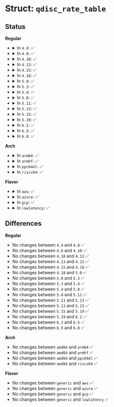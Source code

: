 # Struct: <code>qdisc_rate_table</code>

## Status
<b>Regular</b>
<ul>
<li>
<details>
<summary>In <code>4.4</code>: ✅</summary>

```c
struct qdisc_rate_table {
    struct tc_ratespec rate;
    u32 data[256];
    struct qdisc_rate_table *next;
    int refcnt;
};
```
</details>
</li>
<li>
<details>
<summary>In <code>4.8</code>: ✅</summary>

```c
struct qdisc_rate_table {
    struct tc_ratespec rate;
    u32 data[256];
    struct qdisc_rate_table *next;
    int refcnt;
};
```
</details>
</li>
<li>
<details>
<summary>In <code>4.10</code>: ✅</summary>

```c
struct qdisc_rate_table {
    struct tc_ratespec rate;
    u32 data[256];
    struct qdisc_rate_table *next;
    int refcnt;
};
```
</details>
</li>
<li>
<details>
<summary>In <code>4.13</code>: ✅</summary>

```c
struct qdisc_rate_table {
    struct tc_ratespec rate;
    u32 data[256];
    struct qdisc_rate_table *next;
    int refcnt;
};
```
</details>
</li>
<li>
<details>
<summary>In <code>4.15</code>: ✅</summary>

```c
struct qdisc_rate_table {
    struct tc_ratespec rate;
    u32 data[256];
    struct qdisc_rate_table *next;
    int refcnt;
};
```
</details>
</li>
<li>
<details>
<summary>In <code>4.18</code>: ✅</summary>

```c
struct qdisc_rate_table {
    struct tc_ratespec rate;
    u32 data[256];
    struct qdisc_rate_table *next;
    int refcnt;
};
```
</details>
</li>
<li>
<details>
<summary>In <code>5.0</code>: ✅</summary>

```c
struct qdisc_rate_table {
    struct tc_ratespec rate;
    u32 data[256];
    struct qdisc_rate_table *next;
    int refcnt;
};
```
</details>
</li>
<li>
<details>
<summary>In <code>5.3</code>: ✅</summary>

```c
struct qdisc_rate_table {
    struct tc_ratespec rate;
    u32 data[256];
    struct qdisc_rate_table *next;
    int refcnt;
};
```
</details>
</li>
<li>
<details>
<summary>In <code>5.4</code>: ✅</summary>

```c
struct qdisc_rate_table {
    struct tc_ratespec rate;
    u32 data[256];
    struct qdisc_rate_table *next;
    int refcnt;
};
```
</details>
</li>
<li>
<details>
<summary>In <code>5.8</code>: ✅</summary>

```c
struct qdisc_rate_table {
    struct tc_ratespec rate;
    u32 data[256];
    struct qdisc_rate_table *next;
    int refcnt;
};
```
</details>
</li>
<li>
<details>
<summary>In <code>5.11</code>: ✅</summary>

```c
struct qdisc_rate_table {
    struct tc_ratespec rate;
    u32 data[256];
    struct qdisc_rate_table *next;
    int refcnt;
};
```
</details>
</li>
<li>
<details>
<summary>In <code>5.13</code>: ✅</summary>

```c
struct qdisc_rate_table {
    struct tc_ratespec rate;
    u32 data[256];
    struct qdisc_rate_table *next;
    int refcnt;
};
```
</details>
</li>
<li>
<details>
<summary>In <code>5.15</code>: ✅</summary>

```c
struct qdisc_rate_table {
    struct tc_ratespec rate;
    u32 data[256];
    struct qdisc_rate_table *next;
    int refcnt;
};
```
</details>
</li>
<li>
<details>
<summary>In <code>5.19</code>: ✅</summary>

```c
struct qdisc_rate_table {
    struct tc_ratespec rate;
    u32 data[256];
    struct qdisc_rate_table *next;
    int refcnt;
};
```
</details>
</li>
<li>
<details>
<summary>In <code>6.2</code>: ✅</summary>

```c
struct qdisc_rate_table {
    struct tc_ratespec rate;
    u32 data[256];
    struct qdisc_rate_table *next;
    int refcnt;
};
```
</details>
</li>
<li>
<details>
<summary>In <code>6.5</code>: ✅</summary>

```c
struct qdisc_rate_table {
    struct tc_ratespec rate;
    u32 data[256];
    struct qdisc_rate_table *next;
    int refcnt;
};
```
</details>
</li>
<li>
<details>
<summary>In <code>6.8</code>: ✅</summary>

```c
struct qdisc_rate_table {
    struct tc_ratespec rate;
    u32 data[256];
    struct qdisc_rate_table *next;
    int refcnt;
};
```
</details>
</li>
</ul>
<b>Arch</b>
<ul>
<li>
<details>
<summary>In <code>arm64</code>: ✅</summary>

```c
struct qdisc_rate_table {
    struct tc_ratespec rate;
    u32 data[256];
    struct qdisc_rate_table *next;
    int refcnt;
};
```
</details>
</li>
<li>
<details>
<summary>In <code>armhf</code>: ✅</summary>

```c
struct qdisc_rate_table {
    struct tc_ratespec rate;
    u32 data[256];
    struct qdisc_rate_table *next;
    int refcnt;
};
```
</details>
</li>
<li>
<details>
<summary>In <code>ppc64el</code>: ✅</summary>

```c
struct qdisc_rate_table {
    struct tc_ratespec rate;
    u32 data[256];
    struct qdisc_rate_table *next;
    int refcnt;
};
```
</details>
</li>
<li>
<details>
<summary>In <code>riscv64</code>: ✅</summary>

```c
struct qdisc_rate_table {
    struct tc_ratespec rate;
    u32 data[256];
    struct qdisc_rate_table *next;
    int refcnt;
};
```
</details>
</li>
</ul>
<b>Flavor</b>
<ul>
<li>
<details>
<summary>In <code>aws</code>: ✅</summary>

```c
struct qdisc_rate_table {
    struct tc_ratespec rate;
    u32 data[256];
    struct qdisc_rate_table *next;
    int refcnt;
};
```
</details>
</li>
<li>
<details>
<summary>In <code>azure</code>: ✅</summary>

```c
struct qdisc_rate_table {
    struct tc_ratespec rate;
    u32 data[256];
    struct qdisc_rate_table *next;
    int refcnt;
};
```
</details>
</li>
<li>
<details>
<summary>In <code>gcp</code>: ✅</summary>

```c
struct qdisc_rate_table {
    struct tc_ratespec rate;
    u32 data[256];
    struct qdisc_rate_table *next;
    int refcnt;
};
```
</details>
</li>
<li>
<details>
<summary>In <code>lowlatency</code>: ✅</summary>

```c
struct qdisc_rate_table {
    struct tc_ratespec rate;
    u32 data[256];
    struct qdisc_rate_table *next;
    int refcnt;
};
```
</details>
</li>
</ul>

## Differences
<b>Regular</b>
<ul>
<li>
No changes between <code>4.4</code> and <code>4.8</code> ✅
</li>
<li>
No changes between <code>4.8</code> and <code>4.10</code> ✅
</li>
<li>
No changes between <code>4.10</code> and <code>4.13</code> ✅
</li>
<li>
No changes between <code>4.13</code> and <code>4.15</code> ✅
</li>
<li>
No changes between <code>4.15</code> and <code>4.18</code> ✅
</li>
<li>
No changes between <code>4.18</code> and <code>5.0</code> ✅
</li>
<li>
No changes between <code>5.0</code> and <code>5.3</code> ✅
</li>
<li>
No changes between <code>5.3</code> and <code>5.4</code> ✅
</li>
<li>
No changes between <code>5.4</code> and <code>5.8</code> ✅
</li>
<li>
No changes between <code>5.8</code> and <code>5.11</code> ✅
</li>
<li>
No changes between <code>5.11</code> and <code>5.13</code> ✅
</li>
<li>
No changes between <code>5.13</code> and <code>5.15</code> ✅
</li>
<li>
No changes between <code>5.15</code> and <code>5.19</code> ✅
</li>
<li>
No changes between <code>5.19</code> and <code>6.2</code> ✅
</li>
<li>
No changes between <code>6.2</code> and <code>6.5</code> ✅
</li>
<li>
No changes between <code>6.5</code> and <code>6.8</code> ✅
</li>
</ul>
<b>Arch</b>
<ul>
<li>
No changes between <code>amd64</code> and <code>arm64</code> ✅
</li>
<li>
No changes between <code>amd64</code> and <code>armhf</code> ✅
</li>
<li>
No changes between <code>amd64</code> and <code>ppc64el</code> ✅
</li>
<li>
No changes between <code>amd64</code> and <code>riscv64</code> ✅
</li>
</ul>
<b>Flavor</b>
<ul>
<li>
No changes between <code>generic</code> and <code>aws</code> ✅
</li>
<li>
No changes between <code>generic</code> and <code>azure</code> ✅
</li>
<li>
No changes between <code>generic</code> and <code>gcp</code> ✅
</li>
<li>
No changes between <code>generic</code> and <code>lowlatency</code> ✅
</li>
</ul>
